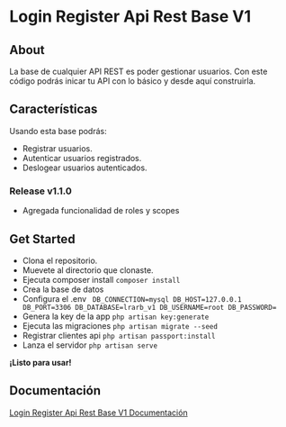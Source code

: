 # Login Register Api Rest Base V1

## About

La base de cualquier API REST es poder gestionar usuarios. Con este código podrás inicar tu API con lo básico y desde aquí construirla.

## Características

Usando esta base podrás:

-   Registrar usuarios.
-   Autenticar usuarios registrados.
-   Deslogear usuarios autenticados.

### Release v1.1.0

-   Agregada funcionalidad de roles y scopes

## Get Started

-   Clona el repositorio.
-   Muevete al directorio que clonaste.
-   Ejecuta composer install
    `composer install`
-   Crea la base de datos
-   Configura el .env
    <code>
    DB_CONNECTION=mysql
    DB_HOST=127.0.0.1
    DB_PORT=3306
    DB_DATABASE=lrarb_v1
    DB_USERNAME=root
    DB_PASSWORD=
    </code>
-   Genera la key de la app
    `php artisan key:generate`
-   Ejecuta las migraciones
    `php artisan migrate --seed`
-   Registrar clientes api
    `php artisan passport:install`
-   Lanza el servidor
    `php artisan serve`

**¡Listo para usar!**

## Documentación

[Login Register Api Rest Base V1 Documentación](https://documenter.getpostman.com/view/18045110/2s9YyqiMnC)
